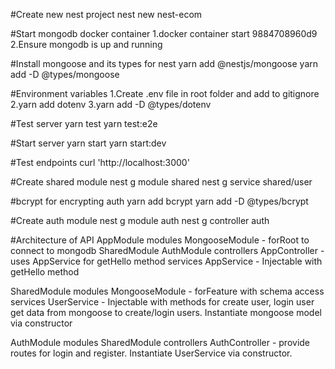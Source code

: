 #Create new nest project
nest new nest-ecom

#Start mongodb docker container
1.docker container start 9884708960d9
2.Ensure mongodb is up and running

#Install mongoose and its types for nest
yarn add @nestjs/mongoose
yarn add -D @types/mongoose

#Environment variables
1.Create .env file in root folder and add to gitignore
2.yarn add dotenv
3.yarn add -D @types/dotenv

#Test server
yarn test
yarn test:e2e

#Start server
yarn start
yarn start:dev

#Test endpoints
curl 'http://localhost:3000'

#Create shared module
nest g module shared
nest g service shared/user

#bcrypt for encrypting auth
yarn add bcrypt
yarn add -D @types/bcrypt

#Create auth module
nest g module auth
nest g controller auth

#Architecture of API
AppModule
    modules 
        MongooseModule - forRoot to connect to mongodb
        SharedModule 
        AuthModule
    controllers
        AppController - uses AppService for getHello method
    services
        AppService - Injectable with getHello method

SharedModule
    modules
        MongooseModule - forFeature with schema access
    services
        UserService - Injectable with methods for create user, login user
            get data from mongoose to create/login users. Instantiate mongoose model
            via constructor 

AuthModule
    modules
        SharedModule
    controllers
        AuthController - provide routes for login and register. Instantiate 
            UserService via constructor.